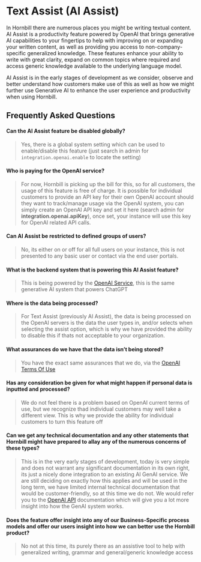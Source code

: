 # Text Assist (AI Assist)

In Hornbill there are numerous places you might be writing textual content.  AI Assist is a productivity feature powered by OpenAI that brings generative AI capabilities to your fingertips to help with improving on or expanding your written content, as well as providing you access to non-company-specific generalized knowledge.  These features enhance your ability to write with great clarity, expand on common topics where required and access generic knowledge available to the underlying language model.

AI Assist is in the early stages of development as we consider, observe and better understand how customers make use of this as well as how we might further use Generative AI to enhance the user experience and productivity when using Hornbill. 

## Frequently Asked Questions


#### Can the AI Assist feature be disabled globally? ###
> Yes, there is a global system setting which can be used to enable/disable this feature (just search in admin for `integration.openai.enable` to locate the setting)

#### Who is paying for the OpenAI service?
> For now, Hornbill is picking up the bill for this, so for all customers, the usage of this feature is free of charge.  It is possible for individual customers to provide an API key for their own OpenAI account should they want to track/manage usage via the OpenAI system, you can simply create an OpenAI API key and set it here (search admin for __integration.openai.apiKey__), once set, your instance will use this key for OpenAI related API calls. 

#### Can AI Assist be restricted to defined groups of users?
> No, its either on or off for all full users on your instance, this is not presented to any basic user or contact via the end user portals. 

#### What is the backend system that is powering this AI Assist feature?
> This is being powered by the [OpenAI Service](https://openai.com/), this is the same generative AI system that powers ChatGPT

#### Where is the data being processed?
> For Text Assist (previously AI Assist), the data is being processed on the OpenAI servers is the data the user types in, and/or selects when selecting the assist option, which is why we have provided the ability to disable this if thats not acceptable to your organization. 

#### What assurances do we have that the data isn’t being stored?
> You have the exact same assurances that we do, via the [OpenAI Terms Of Use](https://openai.com/policies/terms-of-use/)

#### Has any consideration be given for what might happen if personal data is inputted and processed?
> We do not feel there is a problem based on OpenAI current terms of use, but we recognize thad individual customers may well take a different view.  This is why we provide the ability for individual customers to turn this feature off

#### Can we get any technical documentation and any other statements that Hornbill might have prepared to allay any of the numerous concerns of these types?
> This is in the very early stages of development, today is very simple and does not warrant any significant documentation in its own right, its just a nicely done integration to an existing AI GenAI service. We are still deciding on exactly how this applies and will be used in the long term, we have limited internal technical documentation that would be customer-friendly, so at this time we do not. We would refer you to the [OpenAI API]( https://openai.com/product) documentation which will give you a lot more insight into how the GenAI system works.

#### Does the feature offer insight into any of our Business-Specific process models and offer our users insight into how we can better use the Hornbill product?
> No not at this time, its purely there as an assistive tool to help with generalized writing, grammar and general/generic knowledge access
